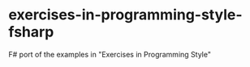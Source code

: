 # exercises-in-programming-style-fsharp
F# port of the examples in "Exercises in Programming Style"
